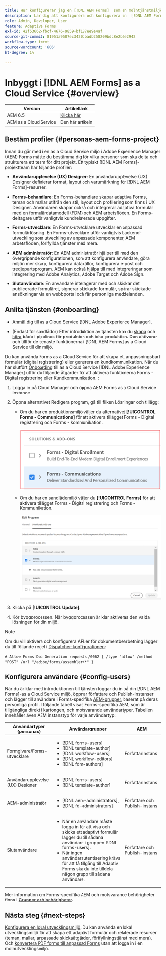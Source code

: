```yaml
---
title: Hur konfigurerar jag en [!DNL AEM Forms]  som en molntjänstmiljö?
description: Lär dig att konfigurera och konfigurera en  [!DNL AEM Forms] as a Cloud Service miljö.
role: Admin, Developer, User
feature: Adaptive Forms
exl-id: 42f53662-fbcf-4676-9859-bf187ee9e4af
source-git-commit: 81951a9507ec3420cbadb258209bdc8e2b5e2942
workflow-type: tm+mt
source-wordcount: '606'
ht-degree: 1%

---
```


# Inbyggt i [!DNL AEM Forms] as a Cloud Service {#overview}

| Version | Artikellänk |
| -------- | ---------------------------- |
| AEM 6.5 | [Klicka här](https://experienceleague.adobe.com/docs/experience-manager-65/forms/install-aem-forms/osgi-installation/installing-configuring-aem-forms-osgi.html) |
| AEM as a Cloud Service | Den här artikeln |


## Bestäm profiler {#personas-aem-forms-project}

<!-- When you sign up for the service, Adobe creates an Organization identifier for your company in the Adobe Identity Management System (IMS), where your users and their permissions can be managed. So, --> Innan du går med i en as a Cloud Service miljö i Adobe Experience Manager (AEM) Forms måste du bestämma dig för vilka personer som ska delta och strukturera ett team för ditt projekt. Ett typiskt [!DNL AEM Forms]-projektteam har följande profiler:

* **Användarupplevelse (UX) Designer**: En användarupplevelse (UX) Designer definierar format, layout och varumärkning för [!DNL AEM Forms]-resurser.

* **Forms-behandlare**: En Forms-behandlare skapar adaptiva Forms, teman och mallar utifrån den stil, layout och profilering som finns i UX Designer. Användaren skapar också och integrerar adaptiva formulär med en formulärdatamodell (FDM) och AEM arbetsflöden. En Forms-deltagare utför vanligtvis kundrelaterade uppgifter.

* **Forms-utvecklare**: En Forms-utvecklare utvecklar en anpassad formulärlösning. En Forms-utvecklare utför vanligtvis backend-utveckling som utveckling av anpassade komponenter, AEM arbetsflöden, förifyllda tjänster med mera.

* **AEM administratör**: En AEM administratör hjälper till med den övergripande konfigurationen, som att konfigurera användare, göra miljön mer skarp, konfigurera datakällor, konfigurera e-post och tredjepartsprogram. AEM kan också hjälpa till med integreringar som integrering med Adobe Analytics, Adobe Target och Adobe Sign.

* **Slutanvändare**: En användare interagerar med och skickar det publicerade formuläret, signerar skickade formulär, spårar skickade ansökningar via en webbportal och får personliga meddelanden.

<!-- While onboarding to the service, assign the following AEM groups to [!DNL AEM Forms] as a Cloud Service based on their role:

| User type | AEM group |
|---|---|
| Form Practitioner | forms-users (AEM Forms Users), template-authors, workflow-user, workflow-editors, and fdm-author  |
| UX Designer| forms-users, template-authors|
| End-User| <ul> <li>When a user must login to view and submit an Adaptive Form, add such users to forms-users group. </li> <li>When no user authentication is required to access Adaptive Forms, do not assign any group to such users. </li> </ul>| -->

## Anlita tjänsten {#onboarding}

* [Anmäl dig](https://experienceleague.adobe.com/docs/experience-manager-cloud-service/content/onboarding/journey/overview.html) till as a Cloud Service [!DNL Adobe Experience Manager].

* (Endast för sandlådor) Efter introduktion av tjänsten kan du [skapa](https://experienceleague.adobe.com/docs/experience-manager-cloud-manager/content/using/pipelines/production-pipelines.html?lang=en) och [köra](https://experienceleague.adobe.com/docs/experience-manager-cloud-manager/content/using/code-deployment.html) både i pipelines för produktion och icke-produktion. Den aktiverar och tillför de senaste funktionerna i [!DNL AEM Forms] as a Cloud Service till din miljö.

Du kan använda Forms as a Cloud Service för att skapa ett anpassningsbart formulär (digital registrering) eller generera en kundkommunikation. När du har slutfört [Onboarding](https://experienceleague.adobe.com/docs/experience-manager-cloud-service/content/onboarding/journey/overview.html) till as a Cloud Service [!DNL Adobe Experience Manager] utför du följande åtgärder för att aktivera funktionerna Forms - Digital registrering eller Kundkommunikation. <!--You can also enable both the features-->:

1. Logga in på Cloud Manager och öppna AEM Forms as a Cloud Service Instance.
1. Öppna alternativet Redigera program, gå till fliken Lösningar och tillägg:

   * Om du har en produktionsmiljö väljer du alternativet **[!UICONTROL Forms - Communications]** för att aktivera tillägget Forms - Digital registrering och Forms - kommunikation.

     ![Kommunikation](assets/communications.png)

   <!-- If you have already enabled the **[!UICONTROL Forms - Digital Enrollment]** option, then select the **[!UICONTROL Forms - Communications Add-On]** option. ![Addon](assets/add-on.png) -->

   * Om du har en sandlådemiljö väljer du **[!UICONTROL Forms]** för att aktivera tillägget Forms - Digital registrering och Forms - Kommunikation.

     ![Val för digital registrering](assets/forms-digital-enrollment1.png)


1. Klicka på **[!UICONTROL Update]**.
1. Kör byggprocessen. När byggprocessen är klar aktiveras den valda lösningen för din miljö.

>[!NOTE]
>
> Om du vill aktivera och konfigurera API:er för dokumentbearbetning lägger du till följande regel i [Dispatcher-konfigurationen](setup-local-development-environment.md#forms-specific-rules-to-dispatcher):
>
> `# Allow Forms Doc Generation requests`
> `/0062 { /type "allow" /method "POST" /url "/adobe/forms/assembler/*" }`

## Konfigurera användare {#config-users}

När du är klar med introduktionen till tjänsten loggar du in på din [!DNL AEM Forms]-as a Cloud Service miljö, öppnar författare och Publish-instanser och lägger till användare i Forms-specifika [AEM-grupper](https://experienceleague.adobe.com/docs/experience-manager-learn/cloud-service/accessing/aem-users-groups-and-permissions.html#accessing), baserat på deras personliga profil. I följande tabell visas Forms-specifika AEM, som är tillgängliga direkt i kartongen, och motsvarande användartyper. Tabellen innehåller även AEM instanstyp för varje användartyp:

| Användartyper (personas) | Användargrupper | AEM |
|---|---|---|
| Formgivare/Forms-utvecklare | <ul> <li> [!DNL forms-users] </li><li> [!DNL template-author] </li><li> [!DNL workflow-users] </li><li> [!DNL workflow-editors] </li><li> [!DNL fdm-authors] </li></ul> | Författarinstans |
| Användarupplevelse (UX) Designer | <ul> <li> [!DNL forms-users]</li><li> [!DNL template-author] </li></ul> | Författarinstans |
| AEM-administratör | <ul> <li>[!DNL aem-administrators],</li> <li>[!DNL fd-administrators] </li> </ul> | Författare och Publish-instans |
| Slutanvändare | <ul> <li>När en användare måste logga in för att visa och skicka ett adaptivt formulär lägger du till sådana användare i gruppen [!DNL forms-users]. </li> <li>När ingen användarautentisering krävs för att få tillgång till Adaptiv Forms ska du inte tilldela någon grupp till sådana användare. </li> </ul> | Författare och Publish-instans |

Mer information om Forms-specifika AEM och motsvarande behörigheter finns i [Grupper och behörigheter](forms-groups-privileges-tasks.md).

<!-- You can also create  [user groups](https://experienceleague.adobe.com/docs/experience-manager-learn/cloud-service/accessing/aem-users-groups-and-permissions.html#accessing) specific  to your organization, assign policies, and [users](https://experienceleague.adobe.com/docs/experience-manager-learn/cloud-service/accessing/aem-users-groups-and-permissions.html#accessing) to the groups. The policies help control permissions of the users that are part of the group. For information a -->

## Nästa steg {#next-steps}

[Konfigurera en lokal utvecklingsmiljö](setup-local-development-environment.md). Du kan använda en lokal utvecklingsmiljö för att skapa ett adaptivt formulär och relaterade resurser (teman, mallar, anpassade skickaåtgärder, förifyllningstjänst med mera). Och [konvertera PDF forms till anpassad Forms](https://experienceleague.adobe.com/docs/aem-forms-automated-conversion-service/using/introduction.html) utan att logga in i en molnutvecklingsmiljö.

<!-- ### Business unit and end-users {#business-unit-and-end-users}

| Role| Organization| Description|
|-----|-------|-----|
| UX Designer                  | Customer/System Integrator/Partner | Defines user experience design (style, layout, branding) as per organizational requirements for Adaptive Forms to allow AEM Forms practitioners to design the corresponding themes and templates.                                     |
| Forms Practitioner           | Customer                           | Authors Adaptive Forms, creates Form Data Model integrations, and creates business workflows using the Experience Manager Workflows. Typically undertakes the front-end work.                                                         |
| Business Executive - Digital | Customer                           | Responsible for business unit's product marketing strategy and revenues, main business stakeholders for digital use cases, solutions, and service offerings for the end-users, signs off on the use case implementation and delivery. |
| Customer Experience Lead     | Customer                           | Business user persona. Authors, personalizes and updates Adaptive Forms fields/rules/styling, identifies, and prioritizes business needs. Validates business use-case with SI/Partner developers/practitioners during UAT.            |
| Forms Back-Office User       | Customer                           | End-user internal to organization filling forms, participating in back-office Forms workflows such as review/approval of applications and so on.                                                                                            |
| Forms End-User               | External to customer               | Interacts with and submits the published form as end customer or citizen, signs submitted forms, tracks her applications through web portal, receives personalized interactive communications.                                        |

### Project team {#project-team}

| Role | Org | Description|
|-----|-----|-----|
| Experience Manager Administrator | System Integrator /Partner/Customer | Helps with overall installation, configures SSL certificates, configures data sources, email, and other third-party software, integrations like Adobe Analytics, Adobe Target, Automated Forms Conversion Services with Experience Manager instance. |
| Project Manager                  | System Integrator /Partner/Customer | Converts customer use-case into technical requirements, manages schedule/cost/scope for overall project.                                                                                                                                             |
| Product Owner                    | System Integrator /Partner/Customer | Prioritizes and evaluates scrum team's work for high-quality delivery on time.                                                                                                                                                                       |
| Scrum Master                     | System Integrator /Partner/Customer | Ensures agile values and processes in place to deliver on defined requirements as per prioritization by PO.                                                                                                                                          |
| Infrastructure / security expert | System Integrator /Partner/Customer | Provisions and configures best possible infrastructure, security controls and infra processes to address current and projected RASP requirements.                                                                                                    |
| Technical Architect              | System Integrator /Partner/Customer | Provides best high-level architecture and infrastructure guidance for use-case implementation and address RASP (Reliability, Availability, Scalability, and Performance) and security challenges.                                                    | -->

<!-- ## Onboard to the service {#onboarding}

[Onboard](https://experienceleague.adobe.com/docs/experience-manager-cloud-service/onboarding/home.html) to the [!DNL Adobe Experience Manager] as a Cloud Service. 

After you onboard the service, configure a [local development environment](setup-local-development-environment.md). 

Administrators are responsible for managing Adobe software and services for their organization. Administrators grant access to developers in their organization to connect and use your [!DNL AEM Forms] as a Cloud Service program. When an administrator is provisioned for an organization, the administrator receives an email with title 'You now have administrator rights to manage Adobe software and services for your organization'. If you are an administrator, check your mailbox for email with previously mentioned title and proceed to [add users](https://experienceleague.adobe.com/docs/experience-manager-cloud-service/security/ims-support.html?lang=en#onboarding-users-in-admin-console) by way of IMS and assign [form-specific groups](forms-groups-privileges-tasks.md) to users based on their role.

## Next step {#next-steps} -->

<!-- ## Prerequisites {#prerequisites}

If you are new to AEM as a cloud service, contact your Adobe representative to create an organization identifier for your company in the Adobe Identity Management System (IMS). Once Adobe has created an organization for your company, your designated administrator is added as the first member of the organization. The administrator can setup an [!DNL AEM Forms] as a Cloud Service instance. 

## Onboard and set up a new environment {#onboard-and-setup-a-new-environment}

Log in to Cloud Manager and create a program. After the program is ready, create environments, add developers or users to environments, and run the pipeline to get the latest version of [!DNL AEM Forms] as a Cloud Service and start developing for your environment. The detailed steps are:

1. Contact your Adobe representative to create an organization identifier for your company in the Adobe Identity Management System (IMS) and provide access to an administrator in your organization.
1. Configure [Automated Forms Conversion Service](https://experienceleague.adobe.com/docs/aem-forms-automated-conversion-service/using/configure-service.html?lang=en). After a configuration is complete, a profile for Automated Forms Conversion Service is available in [Admin Console](https://adminconsole.adobe.com/).

    If the service is not available, log in to [Admin Console](https://adminconsole.adobe.com/). Use Adobe ID of administrator provisioned to use Automated Forms Conversion Service to login. Do not use any other ID or Federated ID to login.
    1. Click **[!UICONTROL Automated Forms Conversion Service]** option.
    1. Click **[!UICONTROL New Profile]** in the Products tab.
    1. Specify **[!UICONTROL Name]**, **[!UICONTROL Display Name]**, and **[!UICONTROL Description]** for the profile. Click **[!UICONTROL Done]**. A profile is created. 
1. Log in to [Cloud Manager](https://experience.adobe.com/#/@marketinghub/experiencemanager) and [create a program](https://docs.adobe.com/content/help/en/experience-manager-cloud-service/onboarding/getting-access/cloud-service-programs/creating-a-program.html) for your organization.
1. [Create environments](https://experienceleague.adobe.com/docs/experience-manager-cloud-service/implementing/using-cloud-manager/manage-environments.html?lang=en#adding-environments) within your program.
1. Log in to [Admin console](https://docs.adobe.com/content/help/en/experience-manager-cloud-service/onboarding/what-is-required/add-users-roles.html) and add developers or users to your organization.
1. Run the [build pipeline](https://docs.adobe.com/content/help/en/experience-manager-cloud-manager/using/how-to-use/deploying-code.html). It brings latest [!DNL Experience Manager Forms] as a Cloud Service features to your environment.
1. [Start developing](https://docs.adobe.com/content/help/en/experience-manager-cloud-service/implementing/developing/aem-project-content-package-structure.html) and creating Adaptive Forms on [!DNL Experience Manager Forms] as a Cloud Service environment.
1. Configure the [local development environment](setup-local-development-environment.md) for rapid development

## Configure dispatcher caching {#caching}

You can make dispatcher caching related configuration changes to code on your local development instance and deploy the changes to your [!DNL AEM Forms] as a Cloud Service instance. For details, see [update dispatcher configuration](setup-local-development-environment.md).
 -->
